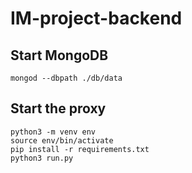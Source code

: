 # IM-project-backend

## Start MongoDB
```
mongod --dbpath ./db/data
```

## Start the proxy
```
python3 -m venv env
source env/bin/activate
pip install -r requirements.txt
python3 run.py
```

